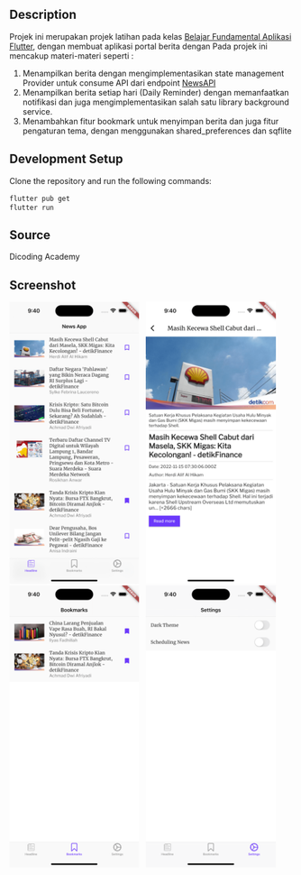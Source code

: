 ## Description

Projek ini merupakan projek latihan pada kelas [Belajar Fundamental Aplikasi Flutter](https://www.dicoding.com/academies/195), dengan membuat aplikasi portal berita dengan  Pada projek ini mencakup materi-materi seperti :
1. Menampilkan berita dengan mengimplementasikan state management Provider untuk consume API dari endpoint [NewsAPI](https://newsapi.org/)
2. Menampilkan berita setiap hari (Daily Reminder) dengan memanfaatkan notifikasi dan juga mengimplementasikan salah satu library background service.
3. Menambahkan fitur bookmark untuk menyimpan berita dan juga fitur pengaturan tema, dengan menggunakan shared_preferences dan sqflite

## Development Setup

Clone the repository and run the following commands:

```
flutter pub get
flutter run
```

## Source

Dicoding Academy

## Screenshot

<img src="assets/screenshot/home.png" height="500em" /> &nbsp; <img src="assets/screenshot/detail.png" height="500em" /> 
<img src="assets/screenshot/bookmark.png" height="500em" /> &nbsp; <img src="assets/screenshot/setting.png" height="500em" /> 

